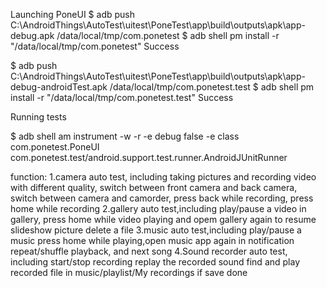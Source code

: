 Launching PoneUI
$ adb push C:\AndroidThings\AutoTest\uitest\PoneTest\app\build\outputs\apk\app-debug.apk /data/local/tmp/com.ponetest
$ adb shell pm install -r "/data/local/tmp/com.ponetest"
Success


$ adb push C:\AndroidThings\AutoTest\uitest\PoneTest\app\build\outputs\apk\app-debug-androidTest.apk /data/local/tmp/com.ponetest.test
$ adb shell pm install -r "/data/local/tmp/com.ponetest.test"
Success


Running tests

$ adb shell am instrument -w -r   -e debug false -e class com.ponetest.PoneUI com.ponetest.test/android.support.test.runner.AndroidJUnitRunner

function:
1.camera auto test, including taking pictures and recording video with different quality,
                              switch between front camera and back camera,
                              switch between camera and camorder,
                              press back while recording,
                              press home while recording
2.gallery auto test,including play/pause a video in gallery,
                    press home while video playing and opem gallery again to resume
                    slideshow picture
                    delete a file
3.music auto test,including play/pause a music
                  press home while playing,open music app again in notification
                    repeat/shuffle playback, and next song
4.Sound recorder auto test, including start/stop recording
                            replay the recorded sound
                            find and play recorded file in music/playlist/My recordings if save done
